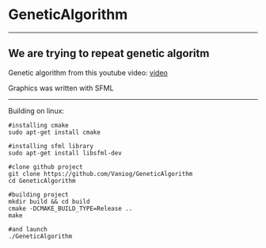 # GeneticAlgorithm #
---
## We are trying to repeat genetic algoritm ##
  Genetic algorithm from this youtube video: [video](https://www.youtube.com/watch?v=SfEZSyvbj2w)
  
  Graphics was written with SFML
  
---
  Building on linux:
  
    #installing cmake
    sudo apt-get install cmake

    #installing sfml library
    sudo apt-get install libsfml-dev
    
    #clone github project
    git clone https://github.com/Vaniog/GeneticAlgorithm
    cd GeneticAlgorithm
    
    #building project
    mkdir build && cd build
    cmake -DCMAKE_BUILD_TYPE=Release ..
    make
    
    #and launch
    ./GeneticAlgorithm
